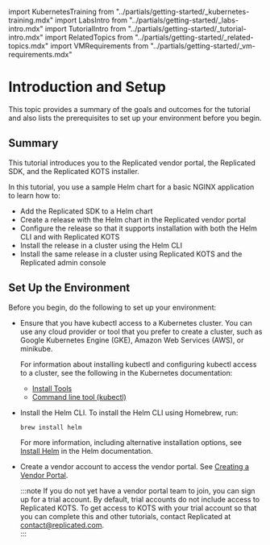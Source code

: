 import KubernetesTraining from "../partials/getting-started/_kubernetes-training.mdx"
import LabsIntro from "../partials/getting-started/_labs-intro.mdx"
import TutorialIntro from "../partials/getting-started/_tutorial-intro.mdx"
import RelatedTopics from "../partials/getting-started/_related-topics.mdx"
import VMRequirements from "../partials/getting-started/_vm-requirements.mdx"

# Introduction and Setup

This topic provides a summary of the goals and outcomes for the tutorial and also lists the prerequisites to set up your environment before you begin.
## Summary

This tutorial introduces you to the Replicated vendor portal, the Replicated SDK, and the Replicated KOTS installer.

In this tutorial, you use a sample Helm chart for a basic NGINX application to learn how to:

* Add the Replicated SDK to a Helm chart
* Create a release with the Helm chart in the Replicated vendor portal
* Configure the release so that it supports installation with both the Helm CLI and with Replicated KOTS
* Install the release in a cluster using the Helm CLI
* Install the same release in a cluster using Replicated KOTS and the Replicated admin console

## Set Up the Environment

Before you begin, do the following to set up your environment:

* Ensure that you have kubectl access to a Kubernetes cluster. You can use any cloud provider or tool that you prefer to create a cluster, such as Google Kubernetes Engine (GKE), Amazon Web Services (AWS), or minikube.

  For information about installing kubectl and configuring kubectl access to a cluster, see the following in the Kubernetes documentation:
    * [Install Tools](https://kubernetes.io/docs/tasks/tools/)
    * [Command line tool (kubectl)](https://kubernetes.io/docs/reference/kubectl/)

* Install the Helm CLI. To install the Helm CLI using Homebrew, run: 

   ```
   brew install helm
   ```

   For more information, including alternative installation options, see [Install Helm](https://helm.sh/docs/intro/install/) in the Helm documentation.

* Create a vendor account to access the vendor portal. See [Creating a Vendor Portal](/vendor/vendor-portal-creating-account).
   
  :::note
  If you do not yet have a vendor portal team to join, you can sign up for a trial account. By default, trial accounts do not include access to Replicated KOTS. To get access to KOTS with your trial account so that you can complete this and other tutorials, contact Replicated at contact@replicated.com.  
  :::